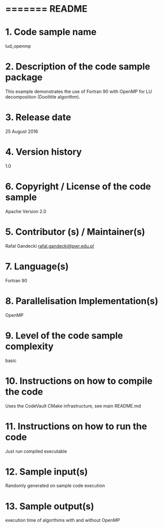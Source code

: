=======
README
=======

# 1. Code sample name
lud_openmp

# 2. Description of the code sample package
This example demonstrates the use of Fortran 90 with OpenMP for LU decomposition (Doolittle algorithm).
 
# 3. Release date
25 August 2016
 
# 4. Version history
1.0
 
# 6. Copyright / License of the code sample
Apache Version 2.0
 
# 5. Contributor (s) / Maintainer(s)
Rafal Gandecki <rafal.gandecki@pwr.edu.pl>

# 7. Language(s)
Fortran 90

# 8. Parallelisation Implementation(s)
OpenMP
 
# 9. Level of the code sample complexity
basic

# 10. Instructions on how to compile the code
Uses the CodeVault CMake infrastructure, see main README.md
 
# 11. Instructions on how to run the code
Just run compiled executable
 
# 12. Sample input(s)
Randomly generated on sample code execution
 
# 13. Sample output(s)
execution time of algorthims with and without OpenMP
